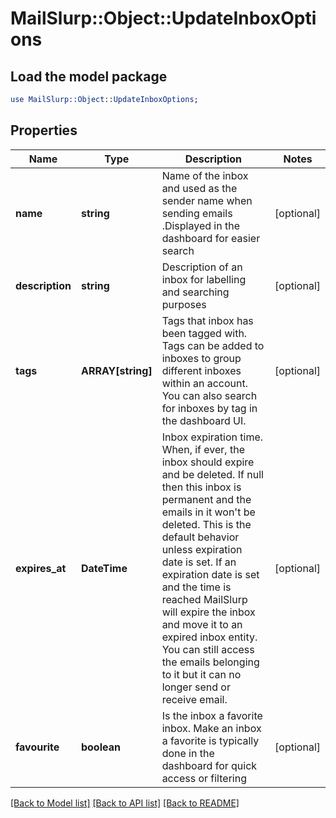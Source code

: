 # MailSlurp::Object::UpdateInboxOptions

## Load the model package
```perl
use MailSlurp::Object::UpdateInboxOptions;
```

## Properties
Name | Type | Description | Notes
------------ | ------------- | ------------- | -------------
**name** | **string** | Name of the inbox and used as the sender name when sending emails .Displayed in the dashboard for easier search | [optional] 
**description** | **string** | Description of an inbox for labelling and searching purposes | [optional] 
**tags** | **ARRAY[string]** | Tags that inbox has been tagged with. Tags can be added to inboxes to group different inboxes within an account. You can also search for inboxes by tag in the dashboard UI. | [optional] 
**expires_at** | **DateTime** | Inbox expiration time. When, if ever, the inbox should expire and be deleted. If null then this inbox is permanent and the emails in it won&#39;t be deleted. This is the default behavior unless expiration date is set. If an expiration date is set and the time is reached MailSlurp will expire the inbox and move it to an expired inbox entity. You can still access the emails belonging to it but it can no longer send or receive email. | [optional] 
**favourite** | **boolean** | Is the inbox a favorite inbox. Make an inbox a favorite is typically done in the dashboard for quick access or filtering | [optional] 

[[Back to Model list]](../README#documentation-for-models) [[Back to API list]](../README#documentation-for-api-endpoints) [[Back to README]](../README)


